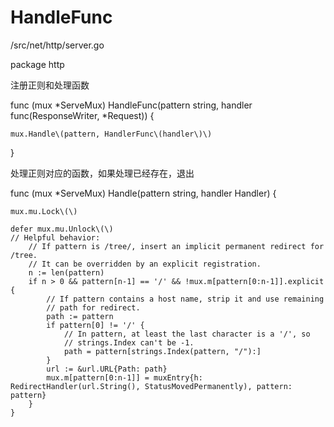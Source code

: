 # HandleFunc

/src/net/http/server.go

package http

注册正则和处理函数

func \(mux \*ServeMux\) HandleFunc\(pattern string, handler func\(ResponseWriter, \*Request\)\) {

```
mux.Handle\(pattern, HandlerFunc\(handler\)\)
```

}

处理正则对应的函数，如果处理已经存在，退出

func \(mux \*ServeMux\) Handle\(pattern string, handler Handler\) {

```
mux.mu.Lock\(\)

defer mux.mu.Unlock\(\)
// Helpful behavior:
	// If pattern is /tree/, insert an implicit permanent redirect for /tree.
	// It can be overridden by an explicit registration.
	n := len(pattern)
	if n > 0 && pattern[n-1] == '/' && !mux.m[pattern[0:n-1]].explicit {
		// If pattern contains a host name, strip it and use remaining
		// path for redirect.
		path := pattern
		if pattern[0] != '/' {
			// In pattern, at least the last character is a '/', so
			// strings.Index can't be -1.
			path = pattern[strings.Index(pattern, "/"):]
		}
		url := &url.URL{Path: path}
		mux.m[pattern[0:n-1]] = muxEntry{h: RedirectHandler(url.String(), StatusMovedPermanently), pattern: pattern}
	}
}

```



